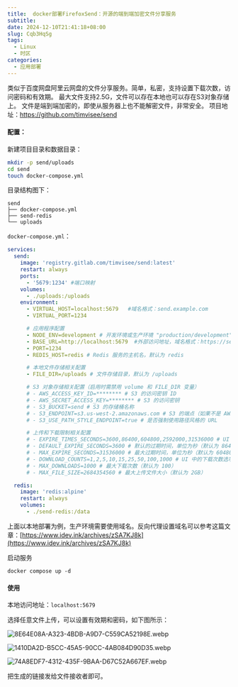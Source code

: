 ```yaml
---
title:  docker部署FirefoxSend：开源的端到端加密文件分享服务
subtitle:
date: 2024-12-10T21:41:18+08:00
slug: Cqb3HqSg
tags:
  - Linux
  - 时区
categories:
  - 应用部署
---
```


类似于百度网盘阿里云网盘的文件分享服务。简单，私密，支持设置下载次数，访问密码和有效期。
最大文件支持2.5G，文件可以存在本地也可以存在S3对象存储上。
文件是端到端加密的，即使从服务器上也不能解密文件，非常安全。
项目地址：https://github.com/timvisee/send

#### 配置：

新建项目目录和数据目录：

```bash
mkdir -p send/uploads
cd send 
touch docker-compose.yml
```

目录结构图下：

```
send
├── docker-compose.yml
├── send-redis
└── uploads
```

`docker-compose.yml`：

```yml
services:
  send:
    image: 'registry.gitlab.com/timvisee/send:latest'
    restart: always
    ports:
      - '5679:1234' #端口映射
    volumes:
      - ./uploads:/uploads
    environment:
      - VIRTUAL_HOST=localhost:5679   #域名格式：send.example.com
      - VIRTUAL_PORT=1234

      # 应用程序配置
      - NODE_ENV=development # 开发环境或生产环境 "production/development" 
      - BASE_URL=http://localhost:5679  #外部访问地址，域名格式：https://send.example.com
      - PORT=1234
      - REDIS_HOST=redis # Redis 服务的主机名，默认为 redis

      # 本地文件存储相关配置
      - FILE_DIR=/uploads # 文件存储目录，默认为 /uploads

      # S3 对象存储相关配置（启用时需禁用 volume 和 FILE_DIR 变量）
      # - AWS_ACCESS_KEY_ID=******** # S3 的访问密钥 ID
      # - AWS_SECRET_ACCESS_KEY=******** # S3 的访问密钥
      # - S3_BUCKET=send # S3 的存储桶名称
      # - S3_ENDPOINT=s3.us-west-2.amazonaws.com # S3 的端点（如果不是 AWS，需要指定）
      # - S3_USE_PATH_STYLE_ENDPOINT=true # 是否强制使用路径风格的 URL

      # 上传和下载限制相关配置
      # - EXPIRE_TIMES_SECONDS=3600,86400,604800,2592000,31536000 # UI 中的过期时间选项（单位为秒）
      # - DEFAULT_EXPIRE_SECONDS=3600 # 默认的过期时间，单位为秒（默认为 86400）
      # - MAX_EXPIRE_SECONDS=31536000 # 最大过期时间，单位为秒（默认为 604800）
      # - DOWNLOAD_COUNTS=1,2,5,10,15,25,50,100,1000 # UI 中的下载次数选项
      # - MAX_DOWNLOADS=1000 # 最大下载次数（默认为 100）
      # - MAX_FILE_SIZE=2684354560 # 最大上传文件大小（默认为 2GB）

  redis:
    image: 'redis:alpine'
    restart: always
    volumes:
      - ./send-redis:/data
```

上面以本地部署为例，生产环境需要使用域名。反向代理设置域名可以参考这篇文章：[https://www.idev.ink/archives/zSA7KJ8k](https://www.idev.ink/archives/zSA7KJ8k)

启动服务

```
docker compose up -d
```

#### 使用

本地访问地址：`localhost:5679`

选择任意文件上传，可以设置有效期和密码，如下图所示：

![8E64E08A-A323-4BDB-A9D7-C559CA52198E.webp](https://img.idev.ink/2024/12/10/8E64E08A-A323-4BDB-A9D7-C559CA52198E.webp)

![1410DA2D-B5CC-45A5-90CC-4AB084D90D35.webp](https://img.idev.ink/2024/12/10/1410DA2D-B5CC-45A5-90CC-4AB084D90D35.webp)

![74A8EDF7-4312-435F-9BAA-D67C52A667EF.webp](https://img.idev.ink/2024/12/10/74A8EDF7-4312-435F-9BAA-D67C52A667EF.webp)

把生成的链接发给文件接收者即可。

